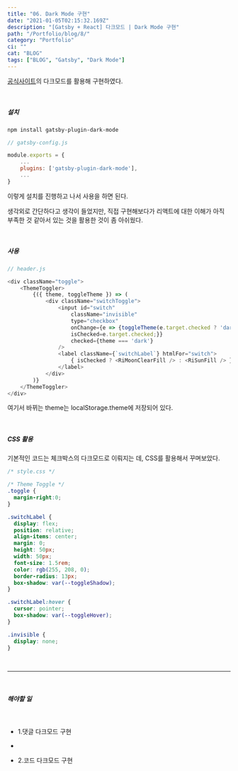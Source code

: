 ```yaml
---
title: "06. Dark Mode 구현"
date: "2021-01-05T02:15:32.169Z"
description: "[Gatsby + React] 다크모드 | Dark Mode 구현"
path: "/Portfolio/blog/8/"
category: "Portfolio"
ci: ""
cat: "BLOG"
tags: ["BLOG", "Gatsby", "Dark Mode"]
---
```




[공식사이트](https://www.gatsbyjs.com/plugins/gatsby-plugin-dark-mode/)의 다크모드를 활용해 구현하였다.

<br />

##### 설치

```sh
npm install gatsby-plugin-dark-mode
```

```js
// gatsby-config.js

module.exports = {
    ...
  	plugins: ['gatsby-plugin-dark-mode'],
    ...
}
```

이렇게 설치를 진행하고 나서 사용을 하면 된다.

생각외로 간단하다고 생각이 들었지만, 직접 구현해보다가 리액트에 대한 이해가 아직 부족한 것 같아서 있는 것을 활용한 것이 좀 아쉬웠다.

<br />

##### 사용

```js
// header.js

<div className="toggle">
    <ThemeToggler>
        {({ theme, toggleTheme }) => (
            <div className="switchToggle">
                <input id="switch"
                    className="invisible"
                    type="checkbox"
                    onChange={e => {toggleTheme(e.target.checked ? 'dark' : 'light');
                    isChecked=e.target.checked;}}
                    checked={theme === 'dark'}
                />
                <label className={`switchLabel`} htmlFor="switch">
                    { isChecked ? <RiMoonClearFill /> : <RiSunFill /> }
                </label>
            </div>
        )}
    </ThemeToggler>  
</div>
```

여기서 바뀌는 theme는 localStorage.theme에 저장되어 있다.

<br />

##### CSS 활용

기본적인 코드는 체크박스의 다크모드로 이뤄지는 데, CSS를 활용해서 꾸며보았다.

```css
/* style.css */

/* Theme Toggle */
.toggle {
  margin-right:0;
}

.switchLabel {
  display: flex;
  position: relative;
  align-items: center;
  margin: 0;
  height: 50px;
  width: 50px;
  font-size: 1.5rem;
  color: rgb(255, 208, 0);
  border-radius: 13px;
  box-shadow: var(--toggleShadow);
}

.switchLabel:hover {
  cursor: pointer;
  box-shadow: var(--toggleHover);
}

.invisible {
  display: none;
}
```

<br />

<hr />

<br />

##### 해야할 일 

<br />

* 1.댓글 다크모드 구현
* <br />

* 2.코드 다크모드 구현

